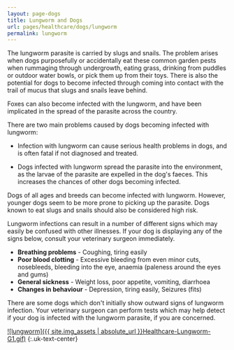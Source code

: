 ```yaml
---
layout: page-dogs
title: Lungworm and Dogs
url: pages/healthcare/dogs/lungworm
permalink: lungworm 
---
```



The lungworm parasite is carried by slugs and snails. The problem arises when dogs purposefully or accidentally eat these common garden pests when rummaging through undergrowth, eating grass, drinking from puddles or outdoor water bowls, or pick them up from their toys. There is also the potential for dogs to become infected through coming into contact with the trail of mucus that slugs and snails leave behind.  


Foxes can also become infected with the lungworm, and have been implicated in the spread of the parasite across the country.  


There are two main problems caused by dogs becoming infected with lungworm:  

- Infection with lungworm can cause serious health problems in dogs, and is often fatal if not diagnosed and treated.
 
- Dogs infected with lungworm spread the parasite into the environment, as the larvae of the parasite are expelled in the dog's faeces. This increases the chances of other dogs becoming infected.  


Dogs of all ages and breeds can become infected with lungworm. However, younger dogs seem to be more prone to picking up the parasite. Dogs known to eat slugs and snails should also be considered high risk.  


Lungworm infections can result in a number of different signs which may easily be confused with other illnesses. If your dog is displaying any of the signs below, consult your veterinary surgeon immediately.  


- __Breathing problems__ - Coughing, tiring easily
- __Poor blood clotting__ - Excessive bleeding from even minor cuts, nosebleeds, bleeding into the eye, anaemia (paleness around the eyes and gums)
- __General sickness__ - Weight loss, poor appetite, vomiting, diarrhoea
- __Changes in behaviour__ - Depression, tiring easily, Seizures (fits)

There are some dogs which don't initially show outward signs of lungworm infection. Your veterinary surgeon can perform tests which may help detect if your dog is infected with the lungworm parasite, if you are concerned.


[![lungworm]({{ site.img_assets | absolute_url }}Healthcare-Lungworm-G1.gif)](https://www.lungworm.co.uk)
{:.uk-text-center}
